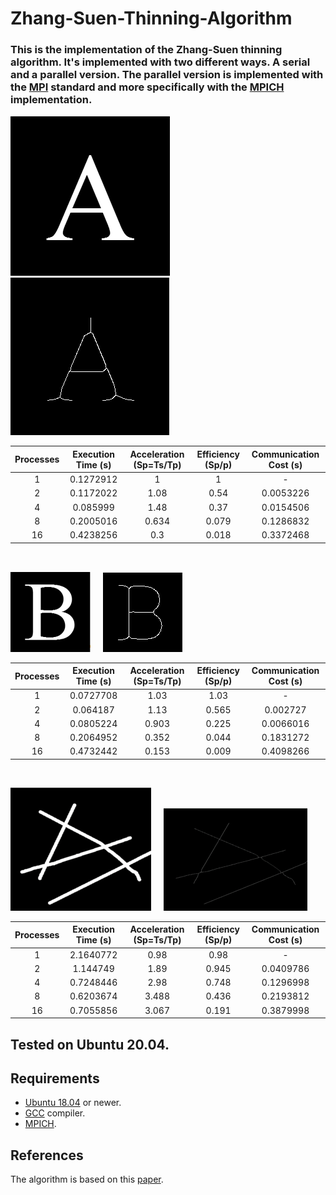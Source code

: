 # Zhang-Suen-Thinning-Algorithm

### This is the implementation of the Zhang-Suen thinning algorithm. It's implemented with two different ways. A serial and a parallel version. The parallel version is implemented with the [MPI](https://en.wikipedia.org/wiki/Message_Passing_Interface) standard and more specifically with the [MPICH](https://www.mpich.org/) implementation.



![before](/examples/A/A.png) &nbsp; &nbsp; ![after](/examples/A/A_skeleton.png)

| Processes     | Execution Time (s) |Acceleration (Sp=Ts/Tp)|Efficiency (Sp/p)  | Communication Cost (s)|
|:-------------:|:------------------:|:---------------------:|:-----------------:|:---------------------:|
| 1             | 0.1272912          | 1                     | 1                 | -                     |
| 2             | 0.1172022          | 1.08                  | 0.54              | 0.0053226             |
| 4             | 0.085999           | 1.48                  | 0.37              | 0.0154506             |
| 8             | 0.2005016          | 0.634                 | 0.079             | 0.1286832             |
| 16            | 0.4238256          | 0.3                   | 0.018             | 0.3372468             |
</br>

![before](/examples/B/B.png) &nbsp; &nbsp; ![after](/examples/B/B_skeleton.png)

| Processes     | Execution Time (s) |Acceleration (Sp=Ts/Tp)|Efficiency (Sp/p)  | Communication Cost (s)|
|:-------------:|:------------------:|:---------------------:|:-----------------:|:---------------------:|
| 1             | 0.0727708          | 1.03                  | 1.03              | -                     |
| 2             | 0.064187           | 1.13                  | 0.565             | 0.002727              |
| 4             | 0.0805224          | 0.903                 | 0.225             | 0.0066016             |
| 8             | 0.2064952          | 0.352                 | 0.044             | 0.1831272             |
| 16            | 0.4732442          | 0.153                 | 0.009             | 0.4098266             |
</br>

![before](/examples/bin_lines/bin_lines.png) &nbsp; &nbsp; ![after](/examples/bin_lines/bin_lines_skeleton.png)

| Processes     | Execution Time (s) |Acceleration (Sp=Ts/Tp)|Efficiency (Sp/p)  | Communication Cost (s)|
|:-------------:|:------------------:|:---------------------:|:-----------------:|:---------------------:|
| 1             | 2.1640772          | 0.98                  | 0.98              | -                     |
| 2             | 1.144749           | 1.89                  | 0.945             | 0.0409786             |
| 4             | 0.7248446          | 2.98                  | 0.748             | 0.1296998             |
| 8             | 0.6203674          | 3.488                 | 0.436             | 0.2193812             |
| 16            | 0.7055856          | 3.067                 | 0.191             | 0.3879998             |

## Tested on Ubuntu 20.04.

## Requirements
* [Ubuntu 18.04](https://ubuntu.com/download/desktop) or newer.
* [GCC](https://gcc.gnu.org/) compiler.
* [MPICH](https://www.mpich.org/downloads/).

## References

The algorithm is based on this [paper](https://d1wqtxts1xzle7.cloudfront.net/32991163/thiniing_algo.pdf?1392347248=&response-content-disposition=inline%3B+filename%3DRESEARCH_CONTRIBUTIONS_Image_Processing.pdf&Expires=1619206421&Signature=Z7bGRaN~6EHuYZdS0kGlJ1XDnlG7UsrEs-w7GGjjlRBflE3Ik2oGGy78XjSFdNEeUYHEEzzhlLPbnDoXyo~bhTWKYdZukSV7lngACt3v6L0L4nuFXLFvHihchqqy7JkMBJE3M3ki4fJX38hKQdMQuYOll8m3dArZJ11GGtq-dtlDjxzAyHlOmmWXaQX39fYAa0Dpb4KlCLF3USC3tJoB~EXrlNRaKGupMIWsMWyXvHb1vfzNAWFDlzAO1Had1F5A-GiEQgHCoE~gJkQk0jVdwM-ZIQM7PUPoW3hly2cfYp2qsF8tdMSJn9quMrgWWFWyITyjgWvxvmLSU3ULRuWBQg__&Key-Pair-Id=APKAJLOHF5GGSLRBV4ZA).
